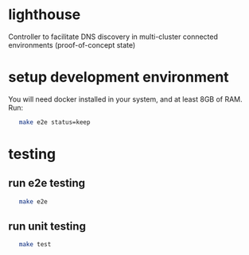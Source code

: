 # lighthouse 
Controller to facilitate DNS discovery in multi-cluster connected environments (proof-of-concept state)


# setup development environment
You will need docker installed in your system, and at least 8GB of RAM.
Run:
```bash
   make e2e status=keep
```

# testing

## run e2e testing
```bash
   make e2e
```

## run unit testing
```bash
   make test
```


